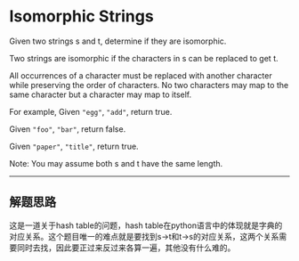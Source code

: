 # Isomorphic Strings #

Given two strings s and t, determine if they are isomorphic.

Two strings are isomorphic if the characters in s can be replaced to get t.

All occurrences of a character must be replaced with another character while preserving the order of characters. No two characters may map to the same character but a character may map to itself.

For example,
Given `"egg"`, `"add"`, return true.

Given `"foo"`, `"bar"`, return false.

Given `"paper"`, `"title"`, return true.

Note:
You may assume both s and t have the same length.

---

## 解题思路 ##
这是一道关于hash table的问题，hash table在python语言中的体现就是字典的对应关系。这个题目唯一的难点就是要找到s->t和t->s的对应关系，这两个关系需要同时去找，因此要正过来反过来各算一遍，其他没有什么难的。